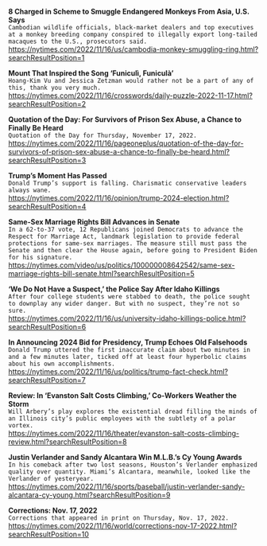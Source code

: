 **8 Charged in Scheme to Smuggle Endangered Monkeys From Asia, U.S. Says**\
`Cambodian wildlife officials, black-market dealers and top executives at a monkey breeding company conspired to illegally export long-tailed macaques to the U.S., prosecutors said.`\
https://nytimes.com/2022/11/16/us/cambodia-monkey-smuggling-ring.html?searchResultPosition=1

**Mount That Inspired the Song ‘Funiculì, Funiculà’**\
`Hoang-Kim Vu and Jessica Zetzman would rather not be a part of any of this, thank you very much.`\
https://nytimes.com/2022/11/16/crosswords/daily-puzzle-2022-11-17.html?searchResultPosition=2

**Quotation of the Day: For Survivors of Prison Sex Abuse, a Chance to Finally Be Heard**\
`Quotation of the Day for Thursday, November 17, 2022.`\
https://nytimes.com/2022/11/16/pageoneplus/quotation-of-the-day-for-survivors-of-prison-sex-abuse-a-chance-to-finally-be-heard.html?searchResultPosition=3

**Trump’s Moment Has Passed**\
`Donald Trump’s support is falling. Charismatic conservative leaders always wane.`\
https://nytimes.com/2022/11/16/opinion/trump-2024-election.html?searchResultPosition=4

**Same-Sex Marriage Rights Bill Advances in Senate**\
`In a 62-to-37 vote, 12 Republicans joined Democrats to advance the Respect for Marriage Act, landmark legislation to provide federal protections for same-sex marriages. The measure still must pass the Senate and then clear the House again, before going to President Biden for his signature.`\
https://nytimes.com/video/us/politics/100000008642542/same-sex-marriage-rights-bill-senate.html?searchResultPosition=5

**‘We Do Not Have a Suspect,’ the Police Say After Idaho Killings**\
`After four college students were stabbed to death, the police sought to downplay any wider danger. But with no suspect, they’re not so sure.`\
https://nytimes.com/2022/11/16/us/university-idaho-killings-police.html?searchResultPosition=6

**In Announcing 2024 Bid for Presidency, Trump Echoes Old Falsehoods**\
`Donald Trump uttered the first inaccurate claim about two minutes in and a few minutes later, ticked off at least four hyperbolic claims about his own accomplishments.`\
https://nytimes.com/2022/11/16/us/politics/trump-fact-check.html?searchResultPosition=7

**Review: In ‘Evanston Salt Costs Climbing,’ Co-Workers Weather the Storm**\
`Will Arbery’s play explores the existential dread filling the minds of an Illinois city’s public employees with the subtlety of a polar vortex.`\
https://nytimes.com/2022/11/16/theater/evanston-salt-costs-climbing-review.html?searchResultPosition=8

**Justin Verlander and Sandy Alcantara Win M.L.B.’s Cy Young Awards**\
`In his comeback after two lost seasons, Houston’s Verlander emphasized quality over quantity. Miami’s Alcantara, meanwhile, looked like the Verlander of yesteryear.`\
https://nytimes.com/2022/11/16/sports/baseball/justin-verlander-sandy-alcantara-cy-young.html?searchResultPosition=9

**Corrections: Nov. 17, 2022**\
`Corrections that appeared in print on Thursday, Nov. 17, 2022.`\
https://nytimes.com/2022/11/16/world/corrections-nov-17-2022.html?searchResultPosition=10

